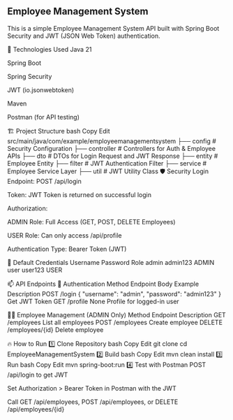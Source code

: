 Employee Management System 
--------------------------

This is a simple Employee Management System API built with Spring Boot Security and JWT (JSON Web Token) authentication.

🔧 Technologies Used
Java 21

Spring Boot

Spring Security

JWT (io.jsonwebtoken)

Maven

Postman (for API testing)

🏗️ Project Structure
bash
Copy
Edit
src/main/java/com/example/employeemanagementsystem
├── config           # Security Configuration
├── controller       # Controllers for Auth & Employee APIs
├── dto              # DTOs for Login Request and JWT Response
├── entity           # Employee Entity
├── filter           # JWT Authentication Filter
├── service          # Employee Service Layer
├── util             # JWT Utility Class
🛡️ Security
Login Endpoint: POST /api/login

Token: JWT Token is returned on successful login

Authorization:

ADMIN Role: Full Access (GET, POST, DELETE Employees)

USER Role: Can only access /api/profile

Authentication Type: Bearer Token (JWT)

🔑 Default Credentials
Username	Password	Role
admin	admin123	ADMIN
user	user123	USER

📫 API Endpoints
🔐 Authentication
Method	Endpoint	Body Example	Description
POST	/login	{ "username": "admin", "password": "admin123" }	Get JWT Token
GET	/profile	None	Profile for logged-in user

👨‍💼 Employee Management (ADMIN Only)
Method	Endpoint	Description
GET	/employees	List all employees
POST	/employees	Create employee
DELETE	/employees/{id}	Delete employee

🔥 How to Run
1️⃣ Clone Repository
bash
Copy
Edit
git clone <your-repo-url>
cd EmployeeManagementSystem
2️⃣ Build
bash
Copy
Edit
mvn clean install
3️⃣ Run
bash
Copy
Edit
mvn spring-boot:run
4️⃣ Test with Postman
POST /api/login to get JWT

Set Authorization > Bearer Token in Postman with the JWT

Call GET /api/employees, POST /api/employees, or DELETE /api/employees/{id}